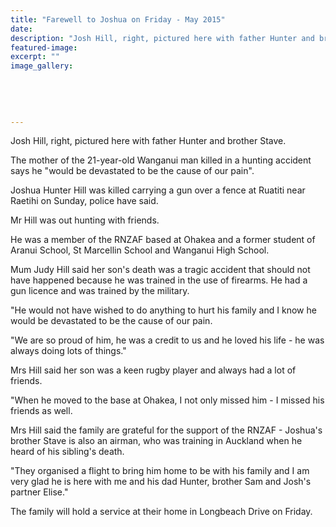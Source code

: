 ```yaml
---
title: "Farewell to Joshua on Friday - May 2015"
date: 
description: "Josh Hill, right, pictured here with father Hunter and brother Stave, from Wanganui Chronicle article 13/5/15..."
featured-image: 
excerpt: ""
image_gallery:
    
    
    
    
    
---
```


<p><span>Josh Hill, right, pictured here with father Hunter and brother Stave.</span></p>
<p>The mother of the 21-year-old Wanganui man killed in a hunting accident says he "would be devastated to be the cause of our pain".</p>
<p>Joshua Hunter Hill was killed carrying a gun over a fence at Ruatiti near Raetihi on Sunday, police have said.</p>
<p>Mr Hill was out hunting with friends.</p>
<p>He was a member of the RNZAF based at Ohakea and a former student of Aranui School, St Marcellin School and Wanganui High School.</p>
<p>Mum Judy Hill said her son's death was a tragic accident that should not have happened because he was trained in the use of firearms. He had a gun licence and was trained by the military.</p>
<p>"He would not have wished to do anything to hurt his family and I know he would be devastated to be the cause of our pain.</p>
<p>"We are so proud of him, he was a credit to us and he loved his life - he was always doing lots of things."</p>
<p>Mrs Hill said her son was a keen rugby player and always had a lot of friends.</p>
<p>"When he moved to the base at Ohakea, I not only missed him - I missed his friends as well.</p>
<p>Mrs Hill said the family are grateful for the support of the RNZAF - Joshua's brother Stave is also an airman, who was training in Auckland when he heard of his sibling's death.</p>
<p>"They organised a flight to bring him home to be with his family and I am very glad he is here with me and his dad Hunter, brother Sam and Josh's partner Elise."</p>
<p>The family will hold a service at their home in Longbeach Drive on Friday.</p>

